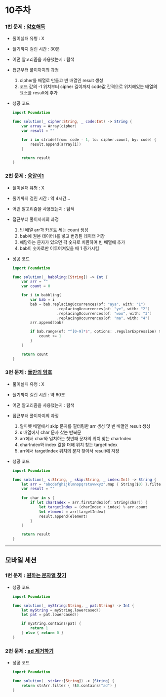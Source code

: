 # 10주차

### 1번 문제 :  [암호해독](https://school.programmers.co.kr/learn/courses/30/lessons/120892)

- 풀이실패 유형 : X
- 풀기까지 걸린 시간 : 30분
- 어떤 알고리즘을 사용했는지 : 탐색
- 접근부터 풀이까지의 과정
    1. cipher를 배열로 만들고 빈 배열인 result 생성
    2. 코드 값의 -1 위치부터 cipher 길이까지 code값 간격으로 위치해있는 배열의 요소를 result에 추가
- 성공 코드
    
    ```swift
    import Foundation
    
    func solution(_ cipher:String, _ code:Int) -> String {
        var array = Array(cipher)
        var result = ""
    
        for i in stride(from: code - 1, to: cipher.count, by: code) {
            result.append(array[i])
        }
    
        return result
    }
    
    ```
    

### 2번 문제 : [옹알이1](https://school.programmers.co.kr/learn/courses/30/lessons/120956)

- 풀이실패 유형 : X
- 풀기까지 걸린 시간 : 약 4시간…
- 어떤 알고리즘을 사용했는지 : 탐색
- 접근부터 풀이까지의 과정
    1. 빈 배열 arr과 카운트 세는 count 생성
    2. bab에 원본 데이터 i를 넣고 변경된 데이터 저장
    3. 해당하는 문자가 있으면 각 숫자로 치환하여 빈 배열에 추가
    4. bab이 숫자로만 이루어져있을 때 1 증가시킴
- 성공 코드
    
    ```swift
    import Foundation
    
    func solution(_ babbling:[String]) -> Int {
        var arr = ""
        var count = 0
    
        for i in babbling{
            var bab = i
            bab = bab.replacingOccurrences(of: "aya", with: "1")
                        .replacingOccurrences(of: "ye", with: "2")
                        .replacingOccurrences(of: "woo", with: "3")
                        .replacingOccurrences(of: "ma", with: "4")
            arr.append(bab)
    
            if bab.range(of: "^[0-9]*$", options: .regularExpression) != nil {
                count += 1
            }
        }
    
        return count
    }
    
    ```
    

### 3번 문제 : [둘만의 암호](https://school.programmers.co.kr/learn/courses/30/lessons/155652)

- 풀이실패 유형 : X
- 풀기까지 걸린 시간 : 약 60분
- 어떤 알고리즘을 사용했는지 : 탐색
- 접근부터 풀이까지의 과정
    1. 알파벳 배열에서 skip 문자를 필터링한 arr 생성 및 빈 배열인 result 생성
    2. s 배열에서 char 문자 찾는 반복문
    3. arr에서 char와 일치하는 첫번째 문자의 위치 찾는 charIndex
    4. charIndex와 index 값을 더해 위치 찾는 targetIndex
    5. arr에서 targetIndex 위치의 문자 찾아서 result에 저장
- 성공 코드
    
    ```swift
    import Foundation
    
    func solution(_ s:String, _ skip:String, _ index:Int) -> String {
        let arr = "abcdefghijklmnopqrstuvwxyz".map { String($0) }.filter { !skip.contains($0) }
        var result = ""
        
        for char in s {
            if let charIndex = arr.firstIndex(of: String(char)) {
                let targetIndex = (charIndex + index) % arr.count
                let element = arr[targetIndex]
                result.append(element)
            }
        }
    
        return result
    }
    ```

---

## 모바일 세션

### 1번 문제 :  [원하는 문자열 찾기](https://school.programmers.co.kr/learn/courses/30/lessons/181878)

- 성공 코드
    
    ```swift
    import Foundation
    
    func solution(_ myString:String, _ pat:String) -> Int {
        let myString = myString.lowercased()
        let pat = pat.lowercased()
    
        if myString.contains(pat) {
            return 1
        } else { return 0 }
    }
    ```
    

### 2번 문제 : [ad 제거하기](https://school.programmers.co.kr/learn/courses/30/lessons/181870)

- 성공 코드
    
    ```swift
    import Foundation
    
    func solution(_ strArr:[String]) -> [String] {
        return strArr.filter { !$0.contains("ad") }
    }
    ```
